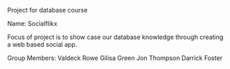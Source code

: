 Project for database course

Name: Socialflikx

Focus of project is to show case our database knowledge through creating a web based social app.

Group Members:
Valdeck Rowe
Gilisa Green
Jon Thompson
Darrick Foster
